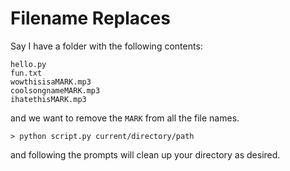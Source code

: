 # Filename Replaces

Say I have a folder with the following contents:

```
hello.py
fun.txt
wowthisisaMARK.mp3
coolsongnameMARK.mp3
ihatethisMARK.mp3
```

and we want to remove the `MARK` from all the file names.

```
> python script.py current/directory/path
```

and following the prompts will clean up your directory as desired.
